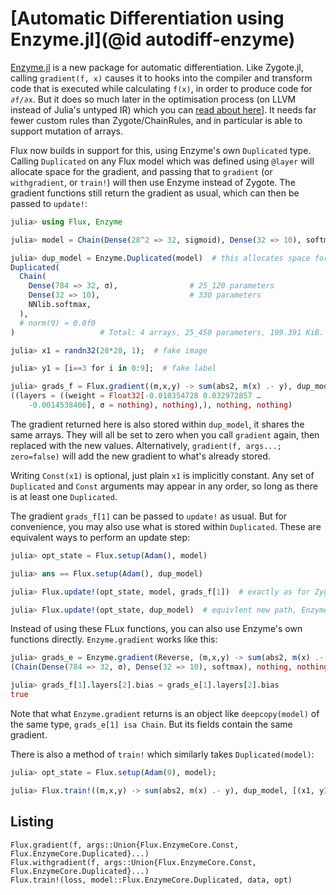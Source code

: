 
# [Automatic Differentiation using Enzyme.jl](@id autodiff-enzyme)

[Enzyme.jl](https://github.com/EnzymeAD/Enzyme.jl) is a new package for automatic differentiation.
Like Zygote.jl, calling `gradient(f, x)` causes it to hooks into the compiler and transform code that is executed while calculating `f(x)`, in order to produce code for `∂f/∂x`.
But it does so much later in the optimisation process (on LLVM instead of Julia's untyped IR) which you can [read about here](https://proceedings.nips.cc/paper/2020/file/9332c513ef44b682e9347822c2e457ac-Paper.pdf)].
It needs far fewer custom rules than Zygote/ChainRules, and in particular is able to support mutation of arrays.

Flux now builds in support for this, using Enzyme's own `Duplicated` type.
Calling `Duplicated` on any Flux model which was defined using `@layer` will allocate space for the gradient,
and passing that to `gradient` (or `withgradient`, or `train!`) will then use Enzyme instead of Zygote.
The gradient functions still return the gradient as usual, which can then be passed to `update!`:

```julia
julia> using Flux, Enzyme

julia> model = Chain(Dense(28^2 => 32, sigmoid), Dense(32 => 10), softmax);  # from model zoo

julia> dup_model = Enzyme.Duplicated(model)  # this allocates space for the gradient
Duplicated(
  Chain(
    Dense(784 => 32, σ),                # 25_120 parameters
    Dense(32 => 10),                    # 330 parameters
    NNlib.softmax,
  ),
  # norm(∇) ≈ 0.0f0
)                   # Total: 4 arrays, 25_450 parameters, 199.391 KiB.

julia> x1 = randn32(28*28, 1);  # fake image

julia> y1 = [i==3 for i in 0:9];  # fake label

julia> grads_f = Flux.gradient((m,x,y) -> sum(abs2, m(x) .- y), dup_model, Const(x1), Const(y1))  # uses Enzyme
((layers = ((weight = Float32[-0.010354728 0.032972857 …
    -0.0014538406], σ = nothing), nothing),), nothing, nothing)
```

The gradient returned here is also stored within `dup_model`, it shares the same arrays.
They will all be set to zero when you call `gradient` again, then replaced with the new values.
Alternatively, `gradient(f, args...; zero=false)` will add the new gradient to what's already stored.

Writing `Const(x1)` is optional, just plain `x1` is implicitly constant.
Any set of `Duplicated` and `Const` arguments may appear in any order, so long as there is at least one `Duplicated`.

The gradient `grads_f[1]` can be passed to `update!` as usual.
But for convenience, you may also use what is stored within `Duplicated`.
These are equivalent ways to perform an update step:

```julia
julia> opt_state = Flux.setup(Adam(), model)

julia> ans == Flux.setup(Adam(), dup_model)

julia> Flux.update!(opt_state, model, grads_f[1])  # exactly as for Zygote gradients

julia> Flux.update!(opt_state, dup_model)  # equivlent new path, Enzyme only
```

Instead of using these FLux functions, you can also use Enzyme's own functions directly.
`Enzyme.gradient` works like this:

```julia
julia> grads_e = Enzyme.gradient(Reverse, (m,x,y) -> sum(abs2, m(x) .- y), model, Const(x1), Const(y1))
(Chain(Dense(784 => 32, σ), Dense(32 => 10), softmax), nothing, nothing)

julia> grads_f[1].layers[2].bias ≈ grads_e[1].layers[2].bias
true
```

Note that what `Enzyme.gradient` returns is an object like `deepcopy(model)` of the same type, `grads_e[1] isa Chain`.
But its fields contain the same gradient.

There is also a method of `train!` which similarly takes `Duplicated(model)`:

```julia
julia> opt_state = Flux.setup(Adam(0), model);

julia> Flux.train!((m,x,y) -> sum(abs2, m(x) .- y), dup_model, [(x1, y1)], opt_state)
```


## Listing

```@docs
Flux.gradient(f, args::Union{Flux.EnzymeCore.Const, Flux.EnzymeCore.Duplicated}...)
Flux.withgradient(f, args::Union{Flux.EnzymeCore.Const, Flux.EnzymeCore.Duplicated}...)
Flux.train!(loss, model::Flux.EnzymeCore.Duplicated, data, opt)
```

